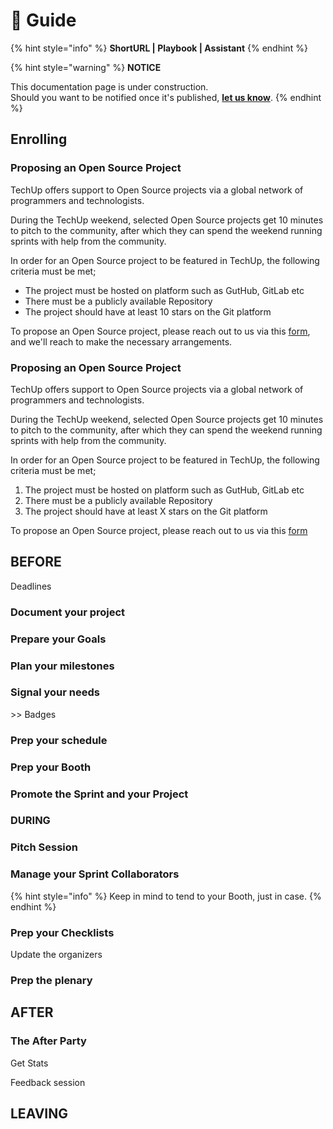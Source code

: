 # 🚧 Guide

{% hint style="info" %}
**ShortURL | Playbook | Assistant**
{% endhint %}



{% hint style="warning" %}
**NOTICE**

This documentation page is under construction.\
Should you want to be notified once it's published, [**let us know**](https://tiof.click/TIOFTarianUpdatesService).
{% endhint %}



## Enrolling

### Proposing an Open Source Project

TechUp offers support to Open Source projects via a global network of programmers and technologists.

During the TechUp weekend, selected Open Source projects get 10 minutes to pitch to the community, after which they can spend the weekend running sprints with help from the community.

In order for an Open Source project to be featured in TechUp, the following criteria must be met;

* The project must be hosted on platform such as GutHub, GitLab etc
* There must be a publicly available Repository
* The project should have at least 10 stars on the Git platform

To propose an Open Source project, please reach out to us via this [form](https://tiof.click/TechUpForms), and we'll reach to make the necessary arrangements.





### Proposing an Open Source Project <a href="#_x149svab5nah" id="_x149svab5nah"></a>

TechUp offers support to Open Source projects via a global network of programmers and technologists.

During the TechUp weekend, selected Open Source projects get 10 minutes to pitch to the community, after which they can spend the weekend running sprints with help from the community.

In order for an Open Source project to be featured in TechUp, the following criteria must be met;

1. The project must be hosted on platform such as GutHub, GitLab etc
2. There must be a publicly available Repository
3. The project should have at least X stars on the Git platform

To propose an Open Source project, please reach out to us via this [form](https://tiof.click/TechUpForms)

## BEFORE

Deadlines

### Document your project



### Prepare your Goals



### Plan your milestones



### Signal your needs

\>> Badges



### Prep your schedule



### Prep your Booth



### Promote the Sprint and your Project



### DURING

### Pitch Session



### Manage your Sprint Collaborators





{% hint style="info" %}
Keep in mind to tend to your Booth, just in case.
{% endhint %}



### Prep your Checklists

Update the organizers



### Prep the plenary



## AFTER

### The After Party

Get Stats

Feedback session





## LEAVING

